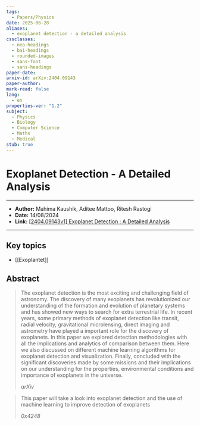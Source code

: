 ```yaml
---
tags:
  - Papers/Physics
date: 2025-06-28
aliases:
  - exoplanet detection - a detailed analysis
cssclasses:
  - neo-headings
  - bai-headings
  - rounded-images
  - sans-font
  - sans-headings
paper-date: 
arxiv-id: arXiv:2404.09143
paper-author: 
mark-read: false
lang:
  - en
properties-ver: "1.2"
subject:
  - Physics
  - Biology
  - Computer Science
  - Maths
  - Medical
stub: true
---
```

# Exoplanet Detection - A Detailed Analysis

***

- **Author:** Mahima Kaushik, Aditee Mattoo, Ritesh Rastogi
- **Date:** 14/08/2024
- **Link:** [\[2404.09143v1\] Exoplanet Detection : A Detailed Analysis](https://arxiv.org/abs/2404.09143v1)

***
## Key topics
- [[Exoplantet]]
## Abstract
> The exoplanet detection is the most exciting and challenging field of astronomy. The discovery of many exoplanets has revolutionized our understanding of the formation and evolution of planetary systems and has showed new ways to search for extra terrestrial life. In recent years, some primary methods of exoplanet detection like transit, radial velocity, gravitational microlensing, direct imaging and astrometry have played a important role for the discovery of exoplanets. In this paper we explored detection methodologies with all the implications and analytics of comparison between them. Here we also discussed on different machine learning algorithms for exoplanet detection and visualization. Finally, concluded with the significant discoveries made by some missions and their implications on our understanding for the properties, environmental conditions and importance of exoplanets in the universe.
>
> *arXiv*

> This paper will take a look into exoplanet detection and the use of machine learning to improve detection of exoplanets
> 
> *0x4248*
